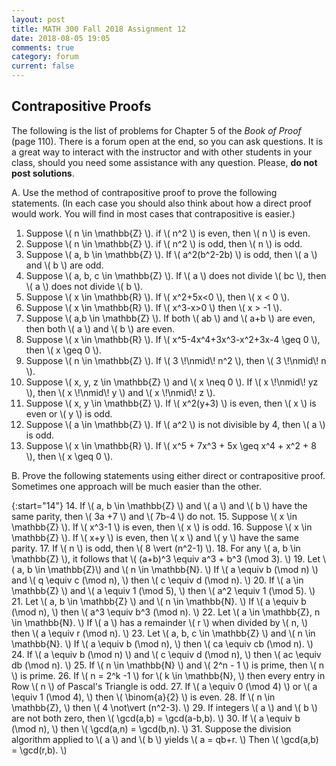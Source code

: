 ```yaml
---
layout: post
title: MATH 300 Fall 2018 Assignment 12
date: 2018-08-05 19:05
comments: true
category: forum
current: false
---
```


## Contrapositive Proofs

<div class="alert alert-info">
  The following is the list of problems for Chapter 5 of the <em>Book of Proof</em> (page 110).  There is a forum open
  at the end, so you can ask questions.  It is a great way to interact with the instructor and with other students in
  your class, should you need some assistance with any question. Please, <strong>do not post solutions</strong>.
</div>

A. Use the method of contrapositive proof to prove the following statements.  (In each case you should also think about how a direct proof would work.  You will find in most cases that contrapositive is easier.)

1. Suppose \\( n \in \mathbb{Z} \\).  if \\( n^2 \\) is even, then \\( n \\) is even.
2. Suppose \\( n \in \mathbb{Z} \\).  if \\( n^2 \\) is odd, then \\( n \\) is odd.
3. Suppose \\( a, b \in \mathbb{Z} \\).  If \\( a^2(b^2-2b) \\) is odd, then \\( a \\) and \\( b \\) are odd.
4. Suppose \\( a, b, c \in \mathbb{Z} \\).  If \\( a \\) does not divide \\( bc \\), then \\( a \\) does not divide \\( b \\).
5. Suppose \\( x \in \mathbb{R} \\).  If \\( x^2+5x<0 \\), then \\( x < 0 \\).
6. Suppose \\( x \in \mathbb{R} \\).  If \\( x^3-x>0 \\) then \\( x > -1 \\).
7. Suppose \\( a,b \in \mathbb{Z} \\).  If both \\( ab \\) and \\( a+b \\) are even, then both \\( a \\) and \\( b \\) are even.
8. Suppose \\( x \in \mathbb{R} \\).  If \\( x^5-4x^4+3x^3-x^2+3x-4 \geq 0 \\), then \\( x \geq 0 \\).
9. Suppose \\( n \in \mathbb{Z} \\).  If \\( 3 \\!\nmid\\! n^2 \\), then \\( 3 \\!\nmid\\! n \\).
10. Suppose \\( x, y, z \in \mathbb{Z} \\) and \\( x \neq 0 \\).  If \\( x \\!\nmid\\! yz \\), then \\( x \\!\nmid\\! y \\) and \\( x \\!\nmid\\! z \\).
11. Suppose \\( x, y \in \mathbb{Z} \\).  If \\( x^2(y+3) \\) is even, then \\( x \\) is even or \\( y \\) is odd.
12. Suppose \\( a \in \mathbb{Z} \\).  If \\( a^2 \\) is not divisible by 4, then \\( a \\) is odd.
13. Suppose \\( x \in \mathbb{R} \\).  If \\( x^5 + 7x^3 + 5x \geq x^4 + x^2 + 8 \\), then \\( x \geq 0 \\).


 B. Prove the following statements using either direct or contrapositive proof.  Sometimes one approach will be much easier than the other.

{:start="14"}
14. If \\( a, b \in \mathbb{Z} \\) and \\( a \\) and \\( b \\) have the same parity, then \\( 3a +7 \\) and \\( 7b-4 \\) do not.
15. Suppose \\( x \in \mathbb{Z} \\).  If \\( x^3-1 \\) is even, then \\( x \\) is odd.
16. Suppose \\( x \in \mathbb{Z} \\).  If \\( x+y \\) is even, then \\( x \\) and \\( y \\) have the same parity.
17. If \\( n \\) is odd, then \\( 8 \vert (n^2-1) \\).
18. For any \\( a, b \in \mathbb{Z} \\), it follows that \\( (a+b)^3 \equiv a^3 + b^3 (\mod 3). \\)
19. Let \\( a, b \in \mathbb{Z}\\) and \\( n \in \mathbb{N}. \\) If \\( a \equiv b (\mod n) \\) and \\( q \equiv c (\mod
    n), \\) then \\( c \equiv d (\mod n). \\)
20. If \\( a \in \mathbb{Z} \\) and \\( a \equiv 1 (\mod 5), \\) then \\( a^2 \equiv 1 (\mod 5). \\)
21. Let \\( a, b \in \mathbb{Z} \\) and \\( n \in \mathbb{N}. \\)  If \\( a \equiv b (\mod n), \\)  then \\( a^3 \equiv
    b^3 (\mod n). \\)
22. Let \\( a \in \mathbb{Z}, n \in \mathbb{N}. \\) If \\( a \\) has a remainder \\( r \\) when divided by \\( n, \\)
    then \\( a \equiv r (\mod n). \\)
23. Let \\( a, b, c \in \mathbb{Z} \\) and \\( n \in \mathbb{N}. \\)  If \\( a \equiv b (\mod n), \\)  then \\( ca \equiv
    cb (\mod n). \\)
24. If \\( a \equiv b (\mod n) \\) and \\( c \equiv d (\mod n), \\) then \\( ac \equiv db (\mod n). \\)
25. If \\( n \in \mathbb{N} \\) and \\( 2^n - 1 \\) is prime, then \\( n \\) is prime.
26. If \\( n = 2^k -1 \\) for \\( k \in \mathbb{N}, \\) then every entry in Row \\( n \\) of Pascal's Triangle is odd.
27. If \\( a \equiv 0 (\mod 4) \\) or \\( a \equiv 1 (\mod 4), \\) then \\( \binom{a}{2} \\) is even.
28. If \\( n \in \mathbb{Z}, \\) then \\( 4 \not\vert (n^2-3). \\)
29. If integers \\( a \\) and \\( b \\) are not both zero, then \\( \gcd(a,b) = \gcd(a-b,b). \\)
30. If \\( a \equiv b (\mod n), \\) then \\( \gcd(a,n) = \gcd(b,n). \\)
31. Suppose the division algorithm applied to \\( a \\) and \\( b \\) yields \\( a = qb+r. \\)  Then \\( \gcd(a,b) =
    \gcd(r,b). \\)

